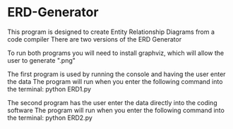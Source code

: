 # ERD-Generator
This program is designed to create Entity Relationship Diagrams from a code compiler 
There are two versions of the ERD Generator

To run both programs you will need to install graphviz, which will allow the user to generate ".png" 

The first program is used by running the console and having the user enter the data
The program will run when you enter the following command into the terminal: python ERD1.py

The second program has the user enter the data directly into the coding software
The program will run when you enter the following command into the terminal: python ERD2.py

